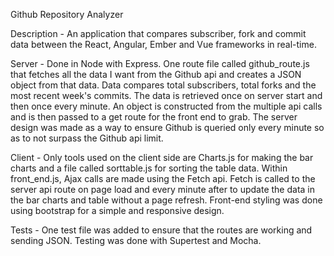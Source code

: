 Github Repository Analyzer

Description - An application that compares subscriber, fork and commit data between the React, Angular, Ember and Vue frameworks in real-time.

Server - Done in Node with Express. One route file called github_route.js that fetches all the data I want from the Github api and creates a JSON object from that data. Data compares total subscribers, total forks and the most recent week's commits. The data is retrieved once on server start and then once every minute. An object is constructed from the multiple api calls and is then passed to a get route for the front end to grab. The server design was made as a way to ensure Github is queried only every minute so as to not surpass the Github api limit.

Client - Only tools used on the client side are Charts.js for making the bar charts and a file called sorttable.js for sorting the table data. Within front_end.js, Ajax calls are made using the Fetch api. Fetch is called to the server api route on page load and every minute after to update the data in the bar charts and table without a page refresh. Front-end styling was done using bootstrap for a simple and responsive design.

Tests - One test file was added to ensure that the routes are working and sending JSON. Testing was done with Supertest and Mocha.


